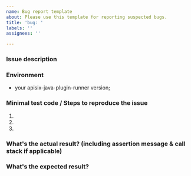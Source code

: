 ```yaml
---
name: Bug report template
about: Please use this template for reporting suspected bugs.
title: 'bug: '
labels: ''
assignees: ''

---
```


### Issue description

### Environment

* your apisix-java-plugin-runner version;

### Minimal test code / Steps to reproduce the issue

1.
2.
3.

### What's the actual result? (including assertion message & call stack if applicable)

### What's the expected result?
